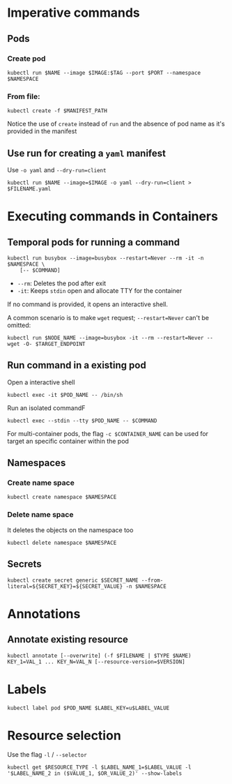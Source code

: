 # Imperative commands

## Pods

### Create pod
```shell
kubectl run $NAME --image $IMAGE:$TAG --port $PORT --namespace $NAMESPACE 
```

### From file:
```shell
kubectl create -f $MANIFEST_PATH
```

Notice the use of `create` instead of `run` and the absence of pod name as it's provided in the manifest

## Use run for creating a `yaml` manifest
Use `-o yaml` and `--dry-run=client` 
```shell
kubectl run $NAME --image=$IMAGE -o yaml --dry-run=client > $FILENAME.yaml
```

# Executing commands in Containers

## Temporal pods for running a command
```shell
kubectl run busybox --image=busybox --restart=Never --rm -it -n $NAMESPACE \
    [-- $COMMAND] 
```

- `--rm`: Deletes the pod after exit
- `-it`: Keeps `stdin` open and allocate TTY for the container

If no command is provided, it opens an interactive shell.

A common scenario is to make `wget` request; `--restart=Never` can't be omitted:

```shell
kubectl run $NODE_NAME --image=busybox -it --rm --restart=Never -- wget -O- $TARGET_ENDPOINT
```


## Run command in a existing pod 

Open a interactive shell
```shell
kubectl exec -it $POD_NAME -- /bin/sh
```

Run an isolated commandF
```shell
kubectl exec --stdin --tty $POD_NAME -- $COMMAND  
```

For multi-container pods, the flag `-c $CONTAINER_NAME` can be used for target an specific container within the pod

## Namespaces

### Create name space
```shell
kubectl create namespace $NAMESPACE
```

### Delete name space
It deletes the objects on the namespace too
```shell
kubectl delete namespace $NAMESPACE
```

## Secrets

```shell
kubectl create secret generic $SECRET_NAME --from-literal=${SECRET_KEY}=${SECRET_VALUE} -n $NAMESPACE
```

# Annotations

## Annotate existing resource
```script
kubectl annotate [--overwrite] (-f $FILENAME | $TYPE $NAME) KEY_1=VAL_1 ... KEY_N=VAL_N [--resource-version=$VERSION]
```

# Labels

```script
kubectl label pod $POD_NAME $LABEL_KEY=u$LABEL_VALUE
```

# Resource selection

Use the flag `-l` / `--selector`

```script
kubectl get $RESOURCE_TYPE -l $LABEL_NAME_1=$LABEL_VALUE -l '$LABEL_NAME_2 in ($VALUE_1, $OR_VALUE_2)' --show-labels
```
